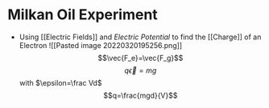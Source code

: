 # Milkan Oil Experiment
- Using [[Electric Fields]] and *Electric Potential* to find the [[Charge]] of an Electron
![[Pasted image 20220320195256.png]]
$$\vec{F_e}=\vec{F_g}$$
$$q\vec{\epsilon}=mg$$
with $\epsilon=\frac Vd$
$$q=\frac{mgd}{V}$$